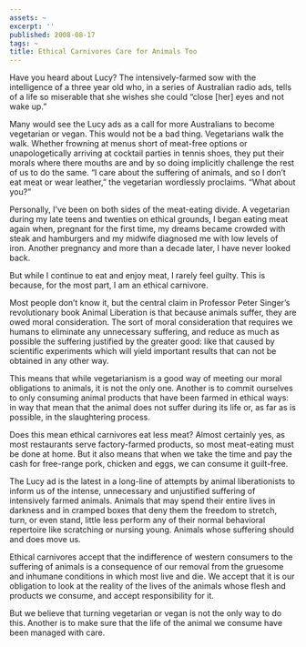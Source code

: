 ```yaml
---
assets: ~
excerpt: ''
published: 2008-08-17
tags: ~
title: Ethical Carnivores Care for Animals Too
---
```

Have you heard about Lucy? The intensively-farmed sow with the
intelligence of a three year old who, in a series of Australian radio
ads, tells of a life so miserable that she wishes she could “close [her]
eyes and not wake up.”

Many would see the Lucy ads as a call for more Australians to become
vegetarian or vegan. This would not be a bad thing. Vegetarians walk the
walk. Whether frowning at menus short of meat-free options or
unapologetically arriving at cocktail parties in tennis shoes, they put
their morals where there mouths are and by so doing implicitly challenge
the rest of us to do the same. “I care about the suffering of animals,
and so I don’t eat meat or wear leather,” the vegetarian wordlessly
proclaims. “What about you?”

Personally, I’ve been on both sides of the meat-eating divide. A
vegetarian during my late teens and twenties on ethical grounds, I began
eating meat again when, pregnant for the first time, my dreams became
crowded with steak and hamburgers and my midwife diagnosed me with low
levels of iron. Another pregnancy and more than a decade later, I have
never looked back.

But while I continue to eat and enjoy meat, I rarely feel guilty. This
is because, for the most part, I am an ethical carnivore.

Most people don’t know it, but the central claim in Professor Peter
Singer’s revolutionary book Animal Liberation is that because animals
suffer, they are owed moral consideration. The sort of moral
consideration that requires we humans to eliminate any unnecessary
suffering, and reduce as much as possible the suffering justified by the
greater good: like that caused by scientific experiments which will
yield important results that can not be obtained in any other way.

This means that while vegetarianism is a good way of meeting our moral
obligations to animals, it is not the only one. Another is to commit
ourselves to only consuming animal products that have been farmed in
ethical ways: in way that mean that the animal does not suffer during
its life or, as far as is possible, in the slaughtering process.

Does this mean ethical carnivores eat less meat? Almost certainly yes,
as most restaurants serve factory-farmed products, so most meat-eating
must be done at home. But it also means that when we take the time and
pay the cash for free-range pork, chicken and eggs, we can consume it
guilt-free.

The Lucy ad is the latest in a long-line of attempts by animal
liberationists to inform us of the intense, unnecessary and unjustified
suffering of intensively farmed animals. Animals that may spend their
entire lives in darkness and in cramped boxes that deny them the freedom
to stretch, turn, or even stand, little less perform any of their normal
behavioral repertoire like scratching or nursing young. Animals whose
suffering should and does move us.

Ethical carnivores accept that the indifference of western consumers to
the suffering of animals is a consequence of our removal from the
gruesome and inhumane conditions in which most live and die. We accept
that it is our obligation to look at the reality of the lives of the
animals whose flesh and products we consume, and accept responsibility
for it.

But we believe that turning vegetarian or vegan is not the only way to
do this. Another is to make sure that the life of the animal we consume
have been managed with care.
